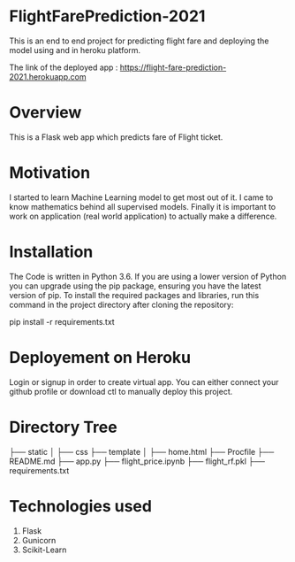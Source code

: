 # FlightFarePrediction-2021

This is an end to end project for predicting flight fare and deploying the model using and in heroku platform.

The link of the deployed app : https://flight-fare-prediction-2021.herokuapp.com

# Overview

This is a Flask web app which predicts fare of Flight ticket.

# Motivation

I started to learn Machine Learning model to get most out of it. I came to know mathematics behind all supervised models. Finally it is important to work on application (real world application) to actually make a difference.

# Installation
The Code is written in Python 3.6. If you are using a lower version of Python you can upgrade using the pip package, ensuring you have the latest version of pip. To install the required packages and libraries, run this command in the project directory after cloning the repository:

pip install -r requirements.txt

# Deployement on Heroku

Login or signup in order to create virtual app. You can either connect your github profile or download ctl to manually deploy this project.

# Directory Tree

├── static 
│   ├── css
├── template
│   ├── home.html
├── Procfile
├── README.md
├── app.py
├── flight_price.ipynb
├── flight_rf.pkl
├── requirements.txt

# Technologies used
 1. Flask
 2. Gunicorn
 3. Scikit-Learn
 
 
